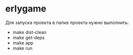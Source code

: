 erlygame
========

Для запуска проекта в папке проекта нужно выполнить:
* make dist-clean
* make get-deps
* make app
* make run
